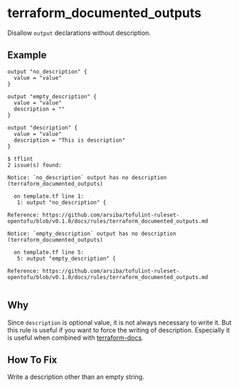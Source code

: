 # terraform_documented_outputs

Disallow `output` declarations without description.

## Example

```hcl
output "no_description" {
  value = "value"
}

output "empty_description" {
  value = "value"
  description = ""
}

output "description" {
  value = "value"
  description = "This is description"
}
```

```
$ tflint
2 issue(s) found:

Notice: `no_description` output has no description (terraform_documented_outputs)

  on template.tf line 1:
   1: output "no_description" {

Reference: https://github.com/arsiba/tofulint-ruleset-opentofu/blob/v0.1.0/docs/rules/terraform_documented_outputs.md

Notice: `empty_description` output has no description (terraform_documented_outputs)

  on template.tf line 5:
   5: output "empty_description" {

Reference: https://github.com/arsiba/tofulint-ruleset-opentofu/blob/v0.1.0/docs/rules/terraform_documented_outputs.md
 
```

## Why

Since `description` is optional value, it is not always necessary to write it. But this rule is useful if you want to force the writing of description. Especially it is useful when combined with [terraform-docs](https://github.com/terraform-docs/terraform-docs).

## How To Fix

Write a description other than an empty string.
